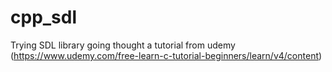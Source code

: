 # cpp_sdl
Trying SDL library going thought a tutorial from udemy (https://www.udemy.com/free-learn-c-tutorial-beginners/learn/v4/content)

